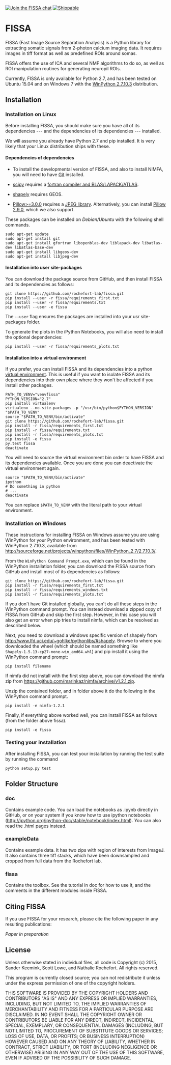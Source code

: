 [![Join the FISSA chat](https://badges.gitter.im/Join%20Chat.svg)](https://gitter.im/rochefort-lab/fissa)
[![Shippable](https://img.shields.io/shippable/56391d7a1895ca4474227917.svg)](https://app.shippable.com/projects/56391d7a1895ca4474227917)

FISSA
=====

FISSA (Fast Image Source Separation Analysis) is a Python library for extracting
somatic signals from 2-photon calcium imaging data.
It requires images in tiff format as well as predefined ROIs around somas. 

FISSA offers the use of ICA and several NMF algorithms to do so, as well as 
ROI manipulation routines for generating neuropil ROIs. 

Currently, FISSA is only available for Python 2.7, and has been tested on
Ubuntu 15.04 and on Windows 7 with the
[WinPython 2.7.10.3](http://sourceforge.net/projects/winpython/files/WinPython_2.7/2.7.10.3/)
distribution.


Installation
------------

### Installation on Linux

Before installing FISSA, you should make sure you have all of its dependencies
--- and the dependencies of its dependencies --- installed.

We will assume you already have Python 2.7 and pip installed. It is very likely
that your Linux distribution ships with these.

#### Dependencies of dependencies

* To install the developmental version of FISSA, and also to install NIMFA, you
  will need to have [Git](https://git-scm.com/download/linux) installed.

* [scipy](https://pypi.python.org/pypi/scipy/) requires a
  [fortran compiler and BLAS/LAPACK/ATLAS](http://www.scipy.org/scipylib/building/linux.html#installation-from-source).

* [shapely](https://pypi.python.org/pypi/Shapely) requires GEOS.

* [Pillow>=3.0.0](https://pypi.python.org/pypi/Pillow/3.0.0) requires a
  [JPEG library](http://pillow.readthedocs.org/en/3.0.x/installation.html#external-libraries).
  Alternatively, you can install
  [Pillow 2.9.0](https://pypi.python.org/pypi/Pillow/2.9.0),
  which we also support.

These packages can be installed on *Debian/Ubuntu* with the following shell
commands.

    sudo apt-get update
    sudo apt-get install git
    sudo apt-get install gfortran libopenblas-dev liblapack-dev libatlas-dev libatlas-base-dev
    sudo apt-get install libgeos-dev
    sudo apt-get install libjpeg-dev


#### Installation into user site-packages

You can download the package source from GitHub, and then install FISSA and its 
dependencies as follows:

    git clone https://github.com/rochefort-lab/fissa.git
    pip install --user -r fissa/requirements_first.txt
    pip install --user -r fissa/requirements.txt
    pip install --user -e fissa

The `--user` flag ensures the packages are installed into your usr site-packages
folder.

To generate the plots in the iPython Notebooks, you will also need to install
the optional dependencies:

    pip install --user -r fissa/requirements_plots.txt


#### Installation into a virtual environment

If you prefer, you can install FISSA and its dependencies into a python
[virtual environment](http://docs.python-guide.org/en/latest/dev/virtualenvs/).
This is useful if you want to isolate FISSA and its dependencies into their own
place where they won't be affected if you install other packages.

    PATH_TO_VENV="venvfissa"
    PYTHON_VERSION="2.7"
    pip install virtualenv
    virtualenv --no-site-packages -p "/usr/bin/python$PYTHON_VERSION" "$PATH_TO_VENV"
    source "$PATH_TO_VENV/bin/activate"
    git clone https://github.com/rochefort-lab/fissa.git
    pip install -r fissa/requirements_first.txt
    pip install -r fissa/requirements.txt
    pip install -r fissa/requirements_plots.txt
    pip install -e fissa
    py.test fissa
    deactivate

You will need to source the virtual environment bin order to have FISSA and
its dependencies available. Once you are done you can deactivate the virtual
environment again.

    source "$PATH_TO_VENV/bin/activate"
    ipython
    # Do something in python
    # ...
    deactivate

You can replace `$PATH_TO_VENV` with the literal path to your virtual
environment.


### Installation on Windows

These instructions for installing FISSA on Windows assume you are using
WinPython for your Python environment, and has been tested with
WinPython 2.7.10.3, available from
<http://sourceforge.net/projects/winpython/files/WinPython_2.7/2.7.10.3/>.

From the `WinPython Command Prompt.exe`, which can be found in the WinPython
installation folder, you can download the FISSA source from GitHub and install
most of its dependencies as follows:

    git clone https://github.com/rochefort-lab/fissa.git
    pip install -r fissa/requirements_first.txt
    pip install -r fissa/requirements_windows.txt
    pip install -r fissa/requirements_plots.txt

If you don't have Git installed globally, you can't do all these steps in the
WinPython command prompt.
You can instead download a zipped copy of FISSA from GitHub and skip the first
step.
However, in this case you will also get an error when pip tries to install
nimfa, which can be resolved as described below.

Next, you need to download a windows specific version of shapely from
<http://www.lfd.uci.edu/~gohlke/pythonlibs/#shapely>.
Browse to where you downloaded the wheel (which should be named something like
`Shapely‑1.5.13‑cp27‑none‑win_amd64.whl`) and pip install it using the WinPython
command prompt:

    pip install filename

If nimfa did not install with the first step above, you can download 
the nimfa zip from <https://github.com/marinkaz/nimfa/archive/v1.2.1.zip>.

Unzip the contained folder, and in folder above it do the following in 
the WinPython command prompt.

    pip install -e nimfa-1.2.1

Finally, if everything above worked well, you can install FISSA as 
follows (from the folder above fissa).

    pip install -e fissa


### Testing your installation

After installing FISSA, you can test your installation by running the test
suite by running the command

    python setup.py test



Folder Structure
----------------

### doc
Contains example code. You can load the notebooks as .ipynb directly in GitHub, 
or on your system if you know how to use ipython notebooks 
(http://ipython.org/ipython-doc/stable/notebook/index.html). 
You can also read the .html pages instead. 

### exampleData
Contains example data. It has two zips with region of interests from ImageJ. 
It also contains three tiff stacks, which have been downsampled and cropped 
from full data from the Rochefort lab. 

### fissa
Contains the toolbox. See the tutorial in doc for how to use it, and the
comments in the different modules inside FISSA.


Citing FISSA
------------

If you use FISSA for your research, please cite the following paper 
in any resulting publications:

_Paper in preparation_


License
-------

Unless otherwise stated in individual files, all code is
Copyright (c) 2015, Sander Keemink, Scott Lowe, and Nathalie Rochefort.
All rights reserved.

This program is currently closed source; you can not redistribute it unless
under the express permission of one of the copyright holders.

THIS SOFTWARE IS PROVIDED BY THE COPYRIGHT HOLDERS AND CONTRIBUTORS "AS IS"
AND ANY EXPRESS OR IMPLIED WARRANTIES, INCLUDING, BUT NOT LIMITED TO, THE
IMPLIED WARRANTIES OF MERCHANTABILITY AND FITNESS FOR A PARTICULAR PURPOSE
ARE DISCLAIMED. IN NO EVENT SHALL THE COPYRIGHT OWNER OR CONTRIBUTORS BE
LIABLE FOR ANY DIRECT, INDIRECT, INCIDENTAL, SPECIAL, EXEMPLARY, OR
CONSEQUENTIAL DAMAGES (INCLUDING, BUT NOT LIMITED TO, PROCUREMENT OF
SUBSTITUTE GOODS OR SERVICES; LOSS OF USE, DATA, OR PROFITS; OR BUSINESS
INTERRUPTION) HOWEVER CAUSED AND ON ANY THEORY OF LIABILITY, WHETHER IN
CONTRACT, STRICT LIABILITY, OR TORT (INCLUDING NEGLIGENCE OR OTHERWISE)
ARISING IN ANY WAY OUT OF THE USE OF THIS SOFTWARE, EVEN IF ADVISED OF THE
POSSIBILITY OF SUCH DAMAGE.
